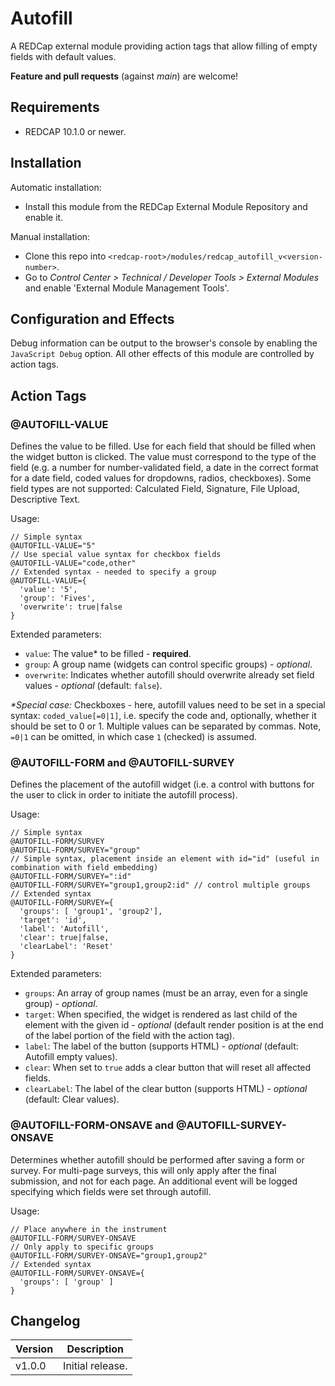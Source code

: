 # Autofill

A REDCap external module providing action tags that allow filling of empty fields with default values.

**Feature and pull requests** (against _main_) are welcome!

## Requirements

- REDCAP 10.1.0 or newer.

## Installation

Automatic installation:

- Install this module from the REDCap External Module Repository and enable it.

Manual installation:

- Clone this repo into `<redcap-root>/modules/redcap_autofill_v<version-number>`.
- Go to _Control Center > Technical / Developer Tools > External Modules_ and enable 'External Module Management Tools'.

## Configuration and Effects

Debug information can be output to the browser's console by enabling the `JavaScript Debug` option. All other effects of this module are controlled by action tags.

## Action Tags

### @AUTOFILL-VALUE

Defines the value to be filled. Use for each field that should be filled when the widget button is clicked. The value must correspond to the type of the field (e.g. a number for number-validated field, a date in the correct format for a date field, coded values for dropdowns, radios, checkboxes).
Some field types are not supported: Calculated Field, Signature, File Upload, Descriptive Text.

Usage:

```JS
// Simple syntax
@AUTOFILL-VALUE="5"
// Use special value syntax for checkbox fields
@AUTOFILL-VALUE="code,other"
// Extended syntax - needed to specify a group
@AUTOFILL-VALUE={
  'value': '5',
  'group': 'Fives',
  'overwrite': true|false
}
```

Extended parameters:

- `value`: The value* to be filled - **required**.
- `group`: A group name (widgets can control specific groups) - _optional_.
- `overwrite`: Indicates whether autofill should overwrite already set field values - _optional_ (default: `false`).

_*Special case:_ Checkboxes - here, autofill values need to be set in a special syntax: `coded_value[=0|1]`, i.e. specify the code and, optionally, whether it should be set to 0 or 1. Multiple values can be separated by commas. Note, `=0|1` can be omitted, in which case `1` (checked) is assumed.

### @AUTOFILL-FORM and @AUTOFILL-SURVEY

Defines the placement of the autofill widget (i.e. a control with buttons for the user to click in order to initiate the autofill process).

Usage:

```JS
// Simple syntax
@AUTOFILL-FORM/SURVEY
@AUTOFILL-FORM/SURVEY="group"
// Simple syntax, placement inside an element with id="id" (useful in combination with field embedding)
@AUTOFILL-FORM/SURVEY=":id"
@AUTOFILL-FORM/SURVEY="group1,group2:id" // control multiple groups
// Extended syntax
@AUTOFILL-FORM/SURVEY={
  'groups': [ 'group1', 'group2'],
  'target': 'id',
  'label': 'Autofill',
  'clear': true|false,
  'clearLabel': 'Reset'
}
```

Extended parameters:

- `groups`: An array of group names (must be an array, even for a single group) - _optional_.
- `target`: When specified, the widget is rendered as last child of the element with the given id - _optional_ (default render position is at the end of the label portion of the field with the action tag).
- `label`: The label of the button (supports HTML) - _optional_ (default: Autofill empty values).
- `clear`: When set to `true` adds a clear button that will reset all affected fields.
- `clearLabel`: The label of the clear button (supports HTML) - _optional_ (default: Clear values).

### @AUTOFILL-FORM-ONSAVE and @AUTOFILL-SURVEY-ONSAVE

Determines whether autofill should be performed after saving a form or survey. For multi-page surveys, this will only apply after the final submission, and not for each page. An additional event will be logged specifying which fields were set through autofill.

Usage:

```JS
// Place anywhere in the instrument
@AUTOFILL-FORM/SURVEY-ONSAVE
// Only apply to specific groups
@AUTOFILL-FORM/SURVEY-ONSAVE="group1,group2"
// Extended syntax
@AUTOFILL-FORM/SURVEY-ONSAVE={
  'groups': [ 'group' ]
}
```


## Changelog

Version | Description
------- | --------------------
v1.0.0  | Initial release.
